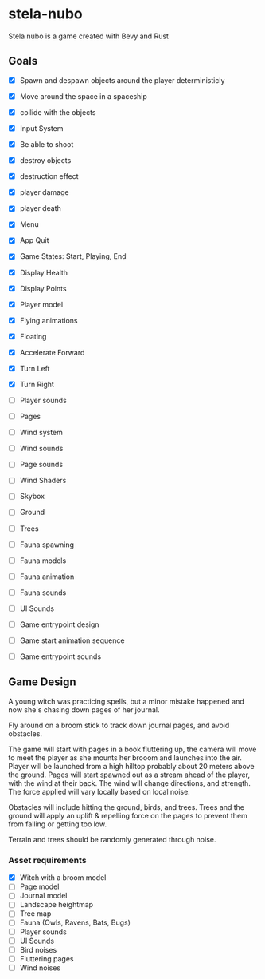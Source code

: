 # stela-nubo
Stela nubo is a game created with Bevy and Rust

## Goals
- [x] Spawn and despawn objects around the player deterministicly
- [x] Move around the space in a spaceship 
- [x] collide with the objects
- [x] Input System
- [x] Be able to shoot 
- [x] destroy objects
- [x] destruction effect
- [x] player damage
- [x] player death
- [x] Menu
- [x] App Quit
- [x] Game States: Start, Playing, End
- [x] Display Health
- [x] Display Points
- [x] Player model
- [x] Flying animations
- [x] Floating
- [x] Accelerate Forward
- [x] Turn Left
- [x] Turn Right
- [ ] Player sounds
- [ ] Pages
- [ ] Wind system
- [ ] Wind sounds
- [ ] Page sounds
- [ ] Wind Shaders
- [ ] Skybox
- [ ] Ground
- [ ] Trees
- [ ] Fauna spawning
- [ ] Fauna models
- [ ] Fauna animation
- [ ] Fauna sounds
- [ ] UI Sounds
- [ ] Game entrypoint design
- [ ] Game start animation sequence
- [ ] Game entrypoint sounds


## Game Design
A young witch was practicing spells, but a minor mistake happened and now she's chasing down pages of her journal.

Fly around on a broom stick to track down journal pages, and avoid obstacles. 

The game will start with pages in a book fluttering up, the camera will move to meet the player as she mounts her brooom
and launches into the air. 
Player will be launched from a high hilltop probably about 20 meters above the ground.
Pages will start spawned out as a stream ahead of the player, with the wind at their back.
The wind will change directions, and strength. The force applied will vary locally based on local noise.

Obstacles will include hitting the ground, birds, and trees. 
Trees and the ground will apply an uplift & repelling force on the pages to prevent them from falling or getting too low.

Terrain and trees should be randomly generated through noise.


### Asset requirements
- [x] Witch with a broom model
- [ ] Page model
- [ ] Journal model
- [ ] Landscape heightmap
- [ ] Tree map
- [ ] Fauna (Owls, Ravens, Bats, Bugs)
- [ ] Player sounds
- [ ] UI Sounds
- [ ] Bird noises
- [ ] Fluttering pages
- [ ] Wind noises
